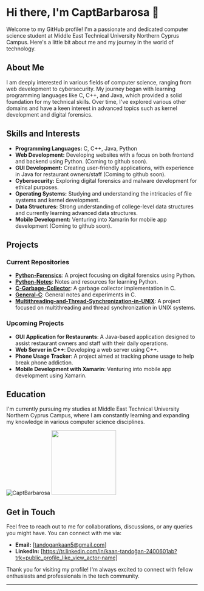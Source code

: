 # Hi there, I'm CaptBarbarosa 👋

Welcome to my GitHub profile! I'm a passionate and dedicated computer science student at Middle East Technical University Northern Cyprus Campus. Here's a little bit about me and my journey in the world of technology.

## About Me

I am deeply interested in various fields of computer science, ranging from web development to cybersecurity. My journey began with learning programming languages like C, C++, and Java, which provided a solid foundation for my technical skills. Over time, I've explored various other domains and have a keen interest in advanced topics such as kernel development and digital forensics.

## Skills and Interests

- **Programming Languages:** C, C++, Java, Python
- **Web Development:** Developing websites with a focus on both frontend and backend using Python. (Coming to github soon).
- **GUI Development:** Creating user-friendly applications, with experience in Java for restaurant owners/staff (Coming to github soon).
- **Cybersecurity:** Exploring digital forensics and malware development for ethical purposes.
- **Operating Systems:** Studying and understanding the intricacies of file systems and kernel development.
- **Data Structures:** Strong understanding of college-level data structures and currently learning advanced data structures. 
- **Mobile Development:** Venturing into Xamarin for mobile app development (Coming to github soon).

## Projects

### Current Repositories

- **[Python-Forensics](https://github.com/CaptBarbarosa/Python-Forensics)**: A project focusing on digital forensics using Python.
- **[Python-Notes](https://github.com/CaptBarbarosa/Python-Notes)**: Notes and resources for learning Python.
- **[C-Garbage-Collector](https://github.com/CaptBarbarosa/C-Garbage-Collector)**: A garbage collector implementation in C.
- **[General-C](https://github.com/CaptBarbarosa/General-C)**: General notes and experiments in C.
- **[Multithreading-and-Thread-Synchronization-in-UNIX](https://github.com/CaptBarbarosa/Multithreading-and-Thread-Synchronization-in-UNIX)**: A project focused on multithreading and thread synchronization in UNIX systems.

### Upcoming Projects

- **GUI Application for Restaurants**: A Java-based application designed to assist restaurant owners and staff with their daily operations.
- **Web Server in C++**: Developing a web server using C++.
- **Phone Usage Tracker**: A project aimed at tracking phone usage to help break phone addiction.
- **Mobile Development with Xamarin**: Venturing into mobile app development using Xamarin.

## Education

I'm currently pursuing my studies at Middle East Technical University Northern Cyprus Campus, where I am constantly learning and expanding my knowledge in various computer science disciplines.


<img src="https://github-readme-stats.vercel.app/api/top-langs/?username=CaptBarbarosa&layout=compact&hide=html&theme=radical" alt="CaptBarbarosa"/>
<img height="170em" src="https://github-readme-stats.vercel.app/api?username=CaptBarbarosa&include_all_commits=true&count_private=true&show_icons=true&theme=radical"/>

## Get in Touch

Feel free to reach out to me for collaborations, discussions, or any queries you might have. You can connect with me via:

- **Email:** [tandogankaan5@gmail.com]
- **LinkedIn:** [https://tr.linkedin.com/in/kaan-tandoğan-2400601ab?trk=public_profile_like_view_actor-name]

Thank you for visiting my profile! I'm always excited to connect with fellow enthusiasts and professionals in the tech community.

---

